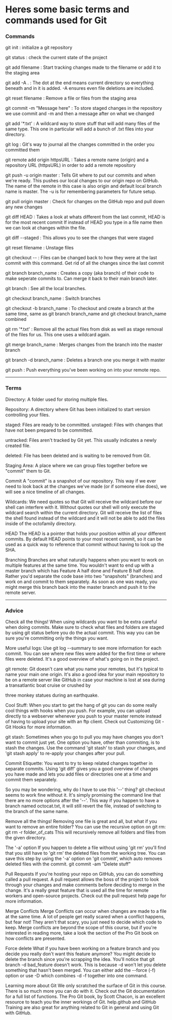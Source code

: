 # Heres some basic terms and commands used for Git

### Commands

git init : initialize a git repository

git status : check the current state of the project

git add filename : Start tracking changes made to the filename or add it to the staging area

git add -A . : The dot at the end means current directory so everything beneath and in it 
is added.  -A ensures even file deletions are included.

git reset filename :  Remove a file or files from the staging area 

git commit -m "Message here" :  To store staged changes in the repository we use commit 
and -m and then a message after on what we changed

git add '*.txt' : A wildcard way to store stuff that will add many files of the same type.
This one in particular will add a bunch of .txt files into your directory.

git log :  Git's way to journal all the changes committed in the order you committed them

git remote add origin httpsURL :  Takes a remote name (origin) and a repository URL (httpsURL)
in order to add a remote repository

git push -u origin master : Tells Git where to put our commits and when we're ready.  This pushes our 
local changes to our origin repo on GitHub.  The name of the remote in this case is also origin and 
default local branch name is master.  The -u is for remembering parameters for future setup.

git pull origin master : Check for changes on the GitHub repo and pull down any new changes

git diff HEAD :  Takes a look at whats different from the last commit, HEAD is for the most recent commit
If instead of HEAD you type in a file name then we can look at changes within the file.

git diff --staged : This allows you to see the changes that were staged

git reset filename : Unstage files

git checkout -- <target> :  Files can be changed back to how they were at the last commit with this command.
Get rid of all the changes since the last commit

git branch branch_name : Creates a copy (aka branch) of their code to make seperate commits to.  Can merge 
it back to their main branch later.  

git branch :  See all the local branches.  

git checkout branch_name : Switch branches

git checkout -b branch_name :  To checkout and create a branch at the same time, same as 
git branch branch_name and git checkout branch_name combined

git rm '*.txt' : Remove all the actual files from disk as well as stage removal of the files for us.  This one
uses a wildcard again.

git merge branch_name :  Merges changes from the branch into the master branch

git branch -d branch_name : Deletes a branch one you merge it with master

git push : Push everything you've been working on into your remote repo.

___
 
### Terms

Directory:
A folder used for storing multiple files.

Repository:
A directory where Git has been initialized to start version controlling your files.

staged:
Files are ready to be committed.
unstaged:
Files with changes that have not been prepared to be committed.

untracked:
Files aren't tracked by Git yet. This usually indicates a newly created file.

deleted:
File has been deleted and is waiting to be removed from Git.

Staging Area:
A place where we can group files together before we "commit" them to Git.

Commit
A "commit" is a snapshot of our repository. This way if we ever need to look back at 
the changes we've made (or if someone else does), we will see a nice timeline of all changes.

Wildcards:
We need quotes so that Git will receive the wildcard before our shell can interfere with 
it. Without quotes our shell will only execute the wildcard search within the current 
directory. Git will receive the list of files the shell found instead of the wildcard 
and it will not be able to add the files inside of the octofamily directory.

HEAD
The HEAD is a pointer that holds your position within all your different commits. 
By default HEAD points to your most recent commit, so it can be used as a quick way 
to reference that commit without having to look up the SHA.

Branching
Branches are what naturally happens when you want to work on multiple features at the same time.
 You wouldn't want to end up with a master branch which has Feature A half done and Feature B half done.
Rather you'd separate the code base into two "snapshots" (branches) and work on and commit to 
them separately. As soon as one was ready, you might merge this branch back into the master branch 
and push it to the remote server.

___

### Advice

Check all the things!
When using wildcards you want to be extra careful when doing commits. Make sure to check
what files and folders are staged by using git status before you do the actual commit.
This way you can be sure you're committing only the things you want.

More useful logs:
Use git log --summary to see more information for each commit. You can see where new files were 
added for the first time or where files were deleted. It's a good overview of what's going on in the project.

git remote:
Git doesn't care what you name your remotes, but it's typical to name your main one origin.
It's also a good idea for your main repository to be on a remote server like GitHub
in case your machine is lost at sea during a transatlantic boat cruise or crushed by 

three monkey statues during an earthquake.

Cool Stuff:
When you start to get the hang of git you can do some really cool things with hooks when you push.
For example, you can upload directly to a webserver whenever you push to your master remote 
instead of having to upload your site with an ftp client. Check out Customizing Git - Git Hooks for more information.

git stash:
Sometimes when you go to pull you may have changes you don't want to commit just yet. One option 
you have, other than commiting, is to stash the changes.
Use the command 'git stash' to stash your changes, and 'git stash apply' to re-apply your changes
 after your pull.

Commit Etiquette:
You want to try to keep related changes together in separate commits. Using 'git diff' gives 
you a good overview of changes you have made and lets you add files or directories one at a 
time and commit them separately.

So you may be wondering, why do I have to use this '--' thing? git checkout seems to work 
fine without it. It's simply promising the command line that there are no more options after 
the '--'. This way if you happen to have a branch named octocat.txt, it will still revert the 
file, instead of switching to the branch of the same name.

Remove all the things!
Removing one file is great and all, but what if you want to remove an entire folder? 
You can use the recursive option on git rm: git rm -r folder_of_cats
This will recursively remove all folders and files from the given directory.

The '-a' option
If you happen to delete a file without using 'git rm' you'll find that you still have to 'git rm' 
the deleted files from the working tree. You can save this step by using the '-a' option on 'git 
commit', which auto removes deleted files with the commit.
git commit -am "Delete stuff"

Pull Requests
If you're hosting your repo on GitHub, you can do something called a pull request.
A pull request allows the boss of the project to look through your changes and make comments 
before deciding to merge in the change. It's a really great feature that is used all the 
time for remote workers and open-source projects.
Check out the pull request help page for more information.

Merge Conflicts
Merge Conflicts can occur when changes are made to a file at the same time. A lot of people get 
really scared when a conflict happens, but fear not! They aren't that scary, you just need to decide which code to keep.
Merge conflicts are beyond the scope of this course, but if you're interested in reading more, 
take a look the section of the Pro Git book on how conflicts are presented.

Force delete
What if you have been working on a feature branch and you decide you really don't want this 
feature anymore? You might decide to delete the branch since you're scrapping the idea. 
You'll notice that git branch -d bad_feature doesn't work. This is because -d won't let 
you delete something that hasn't been merged.
You can either add the --force (-f) option or use -D which combines -d -f together into one command.

Learning more about Git
We only scratched the surface of Git in this course. There is so much more you can do with it. 
Check out the Git documentation for a full list of functions.
The Pro Git book, by Scott Chacon, is an excellent resource to teach you the inner workings of Git.
help.github and GitHub Training are also great for anything related to Git in general and using Git with GitHub.
